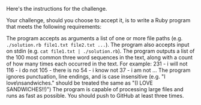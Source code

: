 Here's the instructions for the challenge.  

Your challenge, should you choose to accept it, is to write a Ruby program that meets the following requirements:

The program accepts as arguments a list of one or more file paths (e.g. `./solution.rb file1.txt file2.txt ...`).
The program also accepts input on stdin (e.g. `cat file1.txt | ./solution.rb`).
The program outputs a list of the 100 most common three word sequences in the text, along with a count of how many times each occurred in the text.
  For example:
    231 - i will not
    116 - i do not
    105 - there is no
    54 - i know not
    37 - i am not
    ...
The program ignores punctuation, line endings, and is case insensitive (e.g. "I love\nsandwiches." should be treated the same as "(I LOVE SANDWICHES!!)")
The program is capable of processing large files and runs as fast as possible.
You should push to GitHub at least three times.
